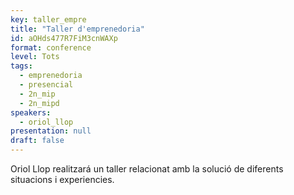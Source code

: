 ```yaml
---
key: taller_empre
title: "Taller d'emprenedoria"
id: aOHds477R7FiM3cnWAXp
format: conference
level: Tots
tags:
  - emprenedoria
  - presencial
  - 2n_mip
  - 2n_mipd 
speakers:
  - oriol_llop
presentation: null
draft: false
---
```


Oriol Llop realitzará un taller relacionat amb la solució de diferents situacions i experiencies. 